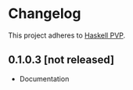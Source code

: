 # Changelog

This project adheres to [Haskell PVP](https://pvp.haskell.org/).


## 0.1.0.3 [not released]

- Documentation
